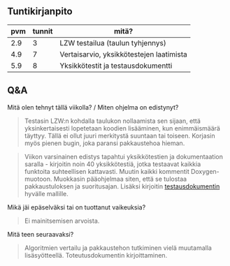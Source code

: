 ## Tuntikirjanpito
|pvm|tunnit|mitä?|
|-|-|-|
|2.9|3|LZW testailua (taulun tyhjennys)|
|4.9|7|Vertaisarvio, yksikkötestejen laatimista|
|5.9|8|Yksikkötestit ja testausdokumentti|

## Q&A

Mitä olen tehnyt tällä viikolla? / Miten ohjelma on edistynyt?
> Testasin LZW:n kohdalla taulukon nollaamista sen sijaan, että yksinkertaisesti lopetetaan koodien lisääminen, kun enimmäismäärä täyttyy. Tällä ei ollut juuri merkitystä suuntaan tai toiseen. Korjasin myös pienen bugin, joka paransi pakkaustehoa hieman.

> Viikon varsinainen edistys tapahtui yksikkötestien ja dokumentaation saralla - kirjoitin noin 40 yksikkötestiä, jotka testaavat kaikkia funktoita suhteellisen kattavasti. Muutin kaikki kommentit Doxygen-muotoon. Muokkasin pääohjelmaa siten, että se tulostaa pakkaustuloksen ja suoritusajan. Lisäksi kirjoitin [testausdokumentin](testausdokumentti.md) hyvälle mallille.

Mikä jäi epäselväksi tai on tuottanut vaikeuksia?
> Ei mainitsemisen arvoista.

Mitä teen seuraavaksi?
> Algoritmien vertailu ja pakkaustehon tutkiminen vielä muutamalla lisäsyötteellä. Toteutusdokumentin kirjoittaminen.